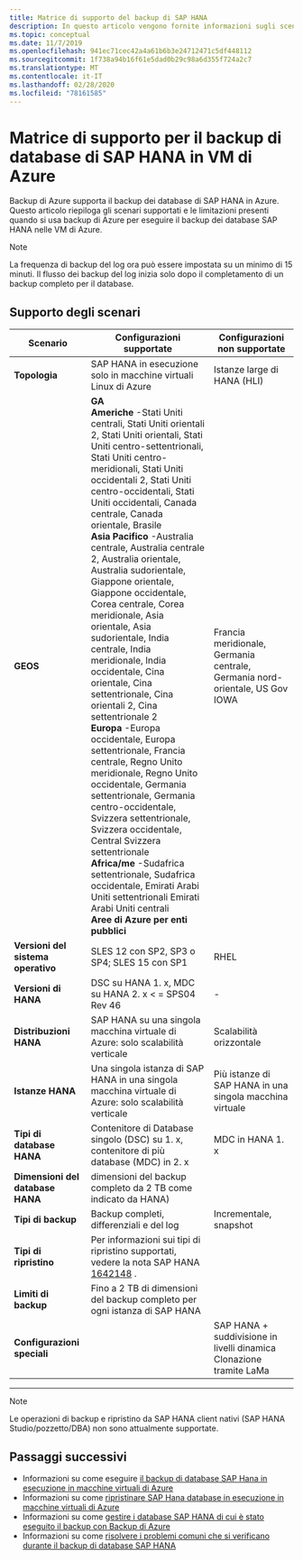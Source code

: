 ```yaml
---
title: Matrice di supporto del backup di SAP HANA
description: In questo articolo vengono fornite informazioni sugli scenari e le limitazioni supportati quando si usa backup di Azure per eseguire il backup dei database SAP HANA nelle VM di Azure.
ms.topic: conceptual
ms.date: 11/7/2019
ms.openlocfilehash: 941ec71cec42a4a61b6b3e24712471c5df448112
ms.sourcegitcommit: 1f738a94b16f61e5dad0b29c98a6d355f724a2c7
ms.translationtype: MT
ms.contentlocale: it-IT
ms.lasthandoff: 02/28/2020
ms.locfileid: "78161585"
---
```

# <a name="support-matrix-for-backup-of-sap-hana-databases-on-azure-vms"></a>Matrice di supporto per il backup di database di SAP HANA in VM di Azure

Backup di Azure supporta il backup dei database di SAP HANA in Azure. Questo articolo riepiloga gli scenari supportati e le limitazioni presenti quando si usa backup di Azure per eseguire il backup dei database SAP HANA nelle VM di Azure.

> [!NOTE]
> La frequenza di backup del log ora può essere impostata su un minimo di 15 minuti. Il flusso dei backup del log inizia solo dopo il completamento di un backup completo per il database.

## <a name="scenario-support"></a>Supporto degli scenari

| **Scenario**               | **Configurazioni supportate**                                | **Configurazioni non supportate**                              |
| -------------------------- | ------------------------------------------------------------ | ------------------------------------------------------------ |
| **Topologia**               | SAP HANA in esecuzione solo in macchine virtuali Linux di Azure                    | Istanze large di HANA (HLI)                                   |
| **GEOS**                   | **GA**<br> **Americhe** -Stati Uniti centrali, Stati Uniti orientali 2, Stati Uniti orientali, Stati Uniti centro-settentrionali, Stati Uniti centro-meridionali, Stati Uniti occidentali 2, Stati Uniti centro-occidentali, Stati Uniti occidentali, Canada centrale, Canada orientale, Brasile <br> **Asia Pacifico** -Australia centrale, Australia centrale 2, Australia orientale, Australia sudorientale, Giappone orientale, Giappone occidentale, Corea centrale, Corea meridionale, Asia orientale, Asia sudorientale, India centrale, India meridionale, India occidentale, Cina orientale, Cina settentrionale, Cina orientali 2, Cina settentrionale 2 <br> **Europa** -Europa occidentale, Europa settentrionale, Francia centrale, Regno Unito meridionale, Regno Unito occidentale, Germania settentrionale, Germania centro-occidentale, Svizzera settentrionale, Svizzera occidentale, Central Svizzera settentrionale <br> **Africa/me** -Sudafrica settentrionale, Sudafrica occidentale, Emirati Arabi Uniti settentrionali Emirati Arabi Uniti centrali  <BR>  **Aree di Azure per enti pubblici** | Francia meridionale, Germania centrale, Germania nord-orientale, US Gov IOWA |
| **Versioni del sistema operativo**            | SLES 12 con SP2, SP3 o SP4; SLES 15 con SP1                              | RHEL                                                |
| **Versioni di HANA**          | DSC su HANA 1. x, MDC su HANA 2. x < = SPS04 Rev 46       | -                                                            |
| **Distribuzioni HANA**       | SAP HANA su una singola macchina virtuale di Azure: solo scalabilità verticale               | Scalabilità orizzontale                                                    |
| **Istanze HANA**         | Una singola istanza di SAP HANA in una singola macchina virtuale di Azure: solo scalabilità verticale | Più istanze di SAP HANA in una singola macchina virtuale                  |
| **Tipi di database HANA**    | Contenitore di Database singolo (DSC) su 1. x, contenitore di più database (MDC) in 2. x | MDC in HANA 1. x                                              |
| **Dimensioni del database HANA**     | dimensioni del backup completo da 2 TB come indicato da HANA)                   |                                                              |
| **Tipi di backup**           | Backup completi, differenziali e del log                          | Incrementale, snapshot                                       |
| **Tipi di ripristino**          | Per informazioni sui tipi di ripristino supportati, vedere la nota SAP HANA [1642148](https://launchpad.support.sap.com/#/notes/1642148) . |                                                              |
| **Limiti di backup**          | Fino a 2 TB di dimensioni del backup completo per ogni istanza di SAP HANA         |                                                              |
| **Configurazioni speciali** |                                                              | SAP HANA + suddivisione in livelli dinamica <br>  Clonazione tramite LaMa        |

------

> [!NOTE]
> Le operazioni di backup e ripristino da SAP HANA client nativi (SAP HANA Studio/pozzetto/DBA) non sono attualmente supportate.

## <a name="next-steps"></a>Passaggi successivi

* Informazioni su come eseguire [il backup di database SAP Hana in esecuzione in macchine virtuali di Azure](https://docs.microsoft.com/azure/backup/backup-azure-sap-hana-database)
* Informazioni su come [ripristinare SAP Hana database in esecuzione in macchine virtuali di Azure](https://docs.microsoft.com/azure/backup/sap-hana-db-restore)
* Informazioni su come [gestire i database SAP HANA di cui è stato eseguito il backup con Backup di Azure](sap-hana-db-manage.md)
* Informazioni su come [risolvere i problemi comuni che si verificano durante il backup di database SAP HANA](https://docs.microsoft.com/azure/backup/backup-azure-sap-hana-database-troubleshoot)

